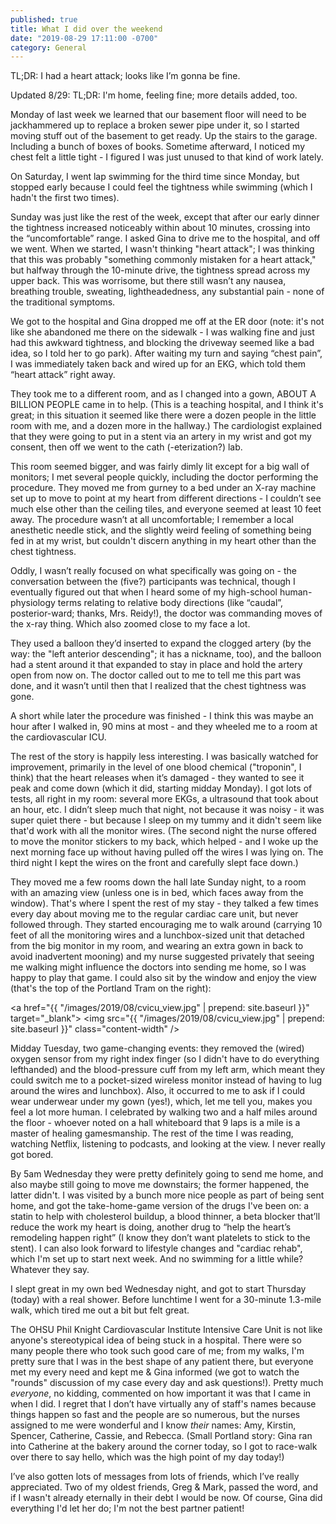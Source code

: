 ```yaml
---
published: true
title: What I did over the weekend
date: "2019-08-29 17:11:00 -0700"
category: General
---
```


TL;DR: I had a heart attack; looks like I’m gonna be fine.

Updated 8/29: TL;DR: I'm home, feeling fine; more details added, too.<!--more-->

Monday of last week we learned that our basement floor will need to be jackhammered up to replace a broken sewer pipe under it, so I started moving stuff out of the basement to get ready. Up the stairs to the garage. Including a bunch of boxes of books. Sometime afterward, I noticed my chest felt a little tight - I figured I was just unused to that kind of work lately.

On Saturday, I went lap swimming for the third time since Monday, but stopped early because I could feel the tightness while swimming (which I hadn't the first two times).

Sunday was just like the rest of the week, except that after our early dinner the tightness increased noticeably within about 10 minutes, crossing into the “uncomfortable” range. I asked Gina to drive me to the hospital, and off we went. When we started, I wasn't thinking "heart attack"; I was thinking that this was probably "something commonly mistaken for a heart attack," but halfway through the 10-minute drive, the tightness spread across my upper back. This was worrisome, but there still wasn’t any nausea, breathing trouble, sweating, lightheadedness, any substantial pain - none of the traditional symptoms.

We got to the hospital and Gina dropped me off at the ER door (note: it's not like she abandoned me there on the sidewalk - I was walking fine and just had this awkward tightness, and blocking the driveway seemed like a bad idea, so I told her to go park). After waiting my turn and saying “chest pain”, I was immediately taken back and wired up for an EKG, which told them “heart attack” right away.

They took me to a different room, and as I changed into a gown, ABOUT A BILLION PEOPLE came in to help. (This is a teaching hospital, and I think it's great; in this situation it seemed like there were a dozen people in the little room with me, and a dozen more in the hallway.) The cardiologist explained that they were going to put in a stent via an artery in my wrist and got my consent, then off we went to the cath (-eterization?) lab.

This room seemed bigger, and was fairly dimly lit except for a big wall of monitors; I met several people quickly, including the doctor performing the procedure. They moved me from gurney to a bed under an X-ray machine set up to move to point at my heart from different directions - I couldn’t see much else other than the ceiling tiles, and everyone seemed at least 10 feet away. The procedure wasn’t at all uncomfortable; I remember a local anesthetic needle stick, and the slightly weird feeling of something being fed in at my wrist, but couldn't discern anything in my heart other than the chest tightness.

Oddly, I wasn’t really focused on what specifically was going on - the conversation between the (five?) participants was technical, though I eventually figured out that when I heard some of my high-school human-physiology terms relating to relative body directions (like “caudal”, posterior-ward; thanks, Mrs. Reidy!), the doctor was commanding moves of the x-ray thing. Which also zoomed close to my face a lot.

They used a balloon they’d inserted to expand the clogged artery (by the way: the "left anterior descending"; it has a nickname, too), and the balloon had a stent around it that expanded to stay in place and hold the artery open from now on. The doctor called out to me to tell me this part was done, and it wasn’t until then that I realized that the chest tightness was gone.

A short while later the procedure was finished - I think this was maybe an hour after I walked in, 90 mins at most - and they wheeled me to a room at the cardiovascular ICU.

The rest of the story is happily less interesting. I was basically watched for improvement, primarily in the level of one blood chemical ("troponin", I think) that the heart releases when it’s damaged - they wanted to see it peak and come down (which it did, starting midday Monday). I got lots of tests, all right in my room: several more EKGs, a ultrasound that took about an hour, etc. I didn’t sleep much that night, not because it was noisy - it was super quiet there - but because I sleep on my tummy and it didn't seem like that'd work with all the monitor wires. (The second night the nurse offered to move the monitor stickers to my back, which helped - and I woke up the next morning face up without having pulled off the wires I was lying on. The third night I kept the wires on the front and carefully slept face down.)

They moved me a few rooms down the hall late Sunday night, to a room with an amazing view (unless one is in bed, which faces away from the window). That's where I spent the rest of my stay - they talked a few times every day about moving me to the regular cardiac care unit, but never followed through. They started encouraging me to walk around (carrying 10 feet of all the monitoring wires and a lunchbox-sized unit that detached from the big monitor in my room, and wearing an extra gown in back to avoid inadvertent mooning) and my nurse suggested privately that seeing me walking might influence the doctors into sending me home, so I was happy to play that game. I could also sit by the window and enjoy the view (that's the top of the Portland Tram on the right):

<a href="{{ "/images/2019/08/cvicu_view.jpg" | prepend: site.baseurl }}" target="\_blank">
<img src="{{ "/images/2019/08/cvicu_view.jpg" | prepend: site.baseurl }}" class="content-width" />
</a>

Midday Tuesday, two game-changing events: they removed the (wired) oxygen sensor from my right index finger (so I didn't have to do everything lefthanded) and the blood-pressure cuff from my left arm, which meant they could switch me to a pocket-sized wireless monitor instead of having to lug around the wires and lunchbox). Also, it occurred to me to ask if I could wear underwear under my gown (yes!), which, let me tell you, makes you feel a lot more human. I celebrated by walking two and a half miles around the floor - whoever noted on a hall whiteboard that 9 laps is a mile is a master of healing gamesmanship. The rest of the time I was reading, watching Netflix, listening to podcasts, and looking at the view. I never really got bored.

By 5am Wednesday they were pretty definitely going to send me home, and also maybe still going to move me downstairs; the former happened, the latter didn't. I was visited by a bunch more nice people as part of being sent home, and got the take-home-game version of the drugs I've been on: a statin to help with cholesterol buildup, a blood thinner, a beta blocker that’ll reduce the work my heart is doing, another drug to “help the heart’s remodeling happen right” (I know they don’t want platelets to stick to the stent). I can also look forward to lifestyle changes and "cardiac rehab", which I'm set up to start next week. And no swimming for a little while? Whatever they say.

I slept great in my own bed Wednesday night, and got to start Thursday (today) with a real shower. Before lunchtime I went for a 30-minute 1.3-mile walk, which tired me out a bit but felt great.

The OHSU Phil Knight Cardiovascular Institute Intensive Care Unit is not like anyone's stereotypical idea of being stuck in a hospital. There were so many people there who took such good care of me; from my walks, I'm pretty sure that I was in the best shape of any patient there, but everyone met my every need and kept me & Gina informed (we got to watch the "rounds" discussion of my case every day and ask questions!). Pretty much _everyone_, no kidding, commented on how important it was that I came in when I did. I regret that I don’t have virtually any of staff's names because things happen so fast and the people are so numerous, but the nurses assigned to me were wonderful and I know _their_ names: Amy, Kirstin, Spencer, Catherine, Cassie, and Rebecca. (Small Portland story: Gina ran into Catherine at the bakery around the corner today, so I got to race-walk over there to say hello, which was the high point of my day today!)

I’ve also gotten lots of messages from lots of friends, which I’ve really appreciated. Two of my oldest friends, Greg & Mark, passed the word, and if I wasn't already eternally in their debt I would be now. Of course, Gina did everything I'd let her do; I'm not the best partner patient!
